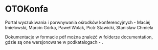 # OTOKonfa
Portal wyszukiwania i porwnywania ośrodków konferencyjnych - Maciej Imiełowski, Marcin Górka, Paweł Wolak, Piotr Stawicki, Stanisław Chmiela

Dokumentacje w formacie pdf można znaleźć w folderze documentation, gdzie są one wersjonowane w podkatalogach <wersja> - <data>.
